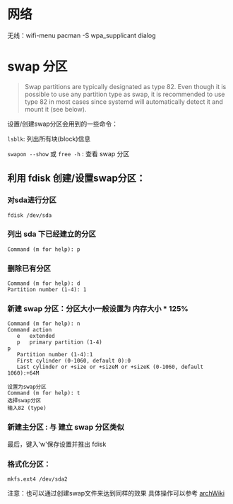 # 网络
无线：wifi-menu 
pacman -S wpa_supplicant dialog



# swap 分区

> Swap partitions are typically designated as type 82. Even though it is possible to 
use any partition type as swap, it is recommended to use type 82 in most cases since 
systemd will automatically detect it and mount it (see below).

设置/创建swap分区会用到的一些命令：

```lsblk```: 列出所有块(block)信息

```swapon --show``` 或 `free -h` : 查看 swap 分区

##  利用 fdisk 创建/设置swap分区：

### 对sda进行分区
```
fdisk /dev/sda
```

### 列出 sda 下已经建立的分区
```
Command (m for help): p
```

### 删除已有分区
```
Command (m for help): d
Partition number (1-4): 1
```

### 新建 swap 分区：分区大小一般设置为 内存大小 * 125%
```
Command (m for help): n
Command action
   e   extended
   p   primary partition (1-4)
p
   Partition number (1-4):1
   First cylinder (0-1060, default 0):0
   Last cylinder or +size or +sizeM or +sizeK (0-1060, default 1060):+64M

设置为swap分区
Command (m for help): t
选择swap分区
输入82 (type)
```

### 新建主分区 : 与 建立 swap 分区类似

最后，键入'w'保存设置并推出 fdisk

### 格式化分区：
```
mkfs.ext4 /dev/sda2
```

注意：也可以通过创建swap文件来达到同样的效果
具体操作可以参考 [archWiki](https://wiki.archlinux.org/index.php/Swap)

